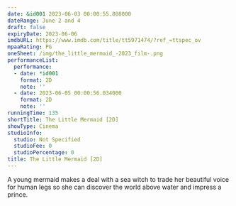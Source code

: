 ```yaml
---
date: &id001 2023-06-03 00:00:55.808000
dateRange: June 2 and 4
draft: false
expiryDate: 2023-06-06
imdbURL: https://www.imdb.com/title/tt5971474/?ref_=ttspec_ov
mpaaRating: PG
oneSheet: /img/the_little_mermaid_-2023_film-.png
performanceList:
  performance:
  - date: *id001
    format: 2D
    note: ''
  - date: 2023-06-05 00:00:56.034000
    format: 2D
    note: ''
runningTime: 135
shortTitle: The Little Mermaid [2D]
showType: Cinema
studioInfo:
  studio: Not Specified
  studioFee: 0
  studioPercentage: 0
title: The Little Mermaid [2D]
---
```


A young mermaid makes a deal with a sea witch to trade her beautiful voice for human legs so she can discover the world above water and impress a prince.
